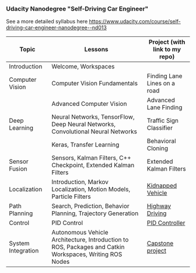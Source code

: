 ### Udacity Nanodegree "Self-Driving Car Engineer" 

See a more detailed syllabus here https://www.udacity.com/course/self-driving-car-engineer-nanodegree--nd013

| Topic              | Lessons                                                      | Project (with link to my repo)                               |
| ------------------ | ------------------------------------------------------------ | ------------------------------------------------------------ |
| Introduction       | Welcome, Workspaces                                          |                                                              |
| Computer Vision    | Computer Vision Fundamentals                                 | Finding Lane Lines on a road                                 |
|                    | Advanced Computer Vision                                     | Advanced Lane Finding                                        |
| Deep Learning      | Neural Networks, TensorFlow, Deep Neural Networks, Convolutional Neural Networks | Traffic Sign Classifier                                      |
|                    | Keras, Transfer Learning                                     | Behavioral Cloning                                           |
| Sensor Fusion      | Sensors, Kalman Filters, C++ Checkpoint, Extended Kalman Filters | Extended Kalman Filters                                      |
| Localization       | Introduction, Markov Localization, Motion Models, Particle Filters | [Kidnapped Vehicle](https://github.com/cgebbe/CarND-Kidnapped-Vehicle-Project) |
| Path Planning      | Search, Prediction, Behavior Planning, Trajectory Generation | [Highway Driving](https://github.com/cgebbe/CarND-Path-Planning-Project) |
| Control            | PID Control                                                  | [PID Controller](https://github.com/cgebbe/CarND-PID-Control-Project) |
| System Integration | Autonomous Vehicle Architecture, Introduction to ROS, Packages and Catkin Workspaces, Writing ROS Nodes | [Capstone project](https://github.com/cgebbe/CarND-Capstone) |

